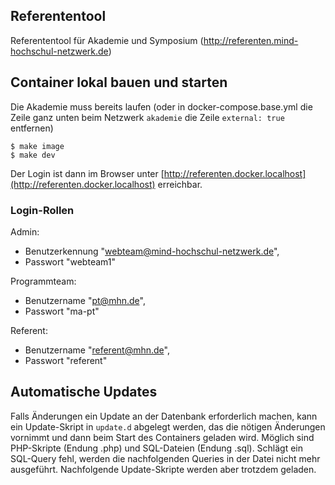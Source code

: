 ## Referententool

Referententool für Akademie und Symposium (http://referenten.mind-hochschul-netzwerk.de)

## Container lokal bauen und starten

Die Akademie muss bereits laufen (oder in docker-compose.base.yml die Zeile ganz unten beim Netzwerk `akademie` die Zeile `external: true` entfernen)

    $ make image
    $ make dev

Der Login ist dann im Browser unter [http://referenten.docker.localhost](http://referenten.docker.localhost) erreichbar.

### Login-Rollen

Admin: 

* Benutzerkennung "webteam@mind-hochschul-netzwerk.de", 
* Passwort "webteam1"

Programmteam: 

* Benutzername "pt@mhn.de", 
* Passwort "ma-pt"

Referent: 

* Benutzername "referent@mhn.de", 
* Passwort "referent"

## Automatische Updates

Falls Änderungen ein Update an der Datenbank erforderlich machen, kann ein Update-Skript in `update.d` abgelegt werden, das die nötigen Änderungen vornimmt und dann beim Start des Containers geladen wird. Möglich sind PHP-Skripte (Endung .php) und SQL-Dateien (Endung .sql). Schlägt ein SQL-Query fehl, werden die nachfolgenden Queries in der Datei nicht mehr ausgeführt. Nachfolgende Update-Skripte werden aber trotzdem geladen.
